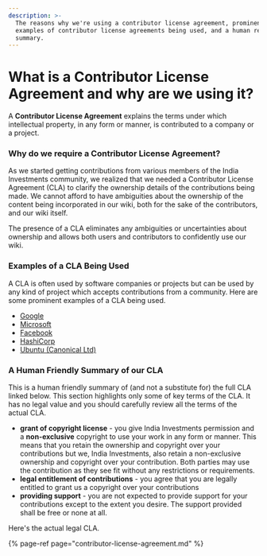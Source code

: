 ```yaml
---
description: >-
  The reasons why we're using a contributor license agreement, prominent
  examples of contributor license agreements being used, and a human readable
  summary.
---
```


# What is a Contributor License Agreement and why are we using it?

A **Contributor License Agreement** explains the terms under which intellectual property, in any form or manner, is contributed to a company or a project.

### Why do we require a Contributor License Agreement?

As we started getting contributions from various members of the India Investments community, we realized that we needed a Contributor License Agreement \(CLA\) to clarify the ownership details of the contributions being made. We cannot afford to have ambiguities about the ownership of the content being incorporated in our wiki, both for the sake of the contributors, and our wiki itself.

The presence of a CLA eliminates any ambiguities or uncertainties about ownership and allows both users and contributors to confidently use our wiki.

### Examples of a CLA Being Used

A CLA is often used by software companies or projects but can be used by any kind of project which accepts contributions from a community. Here are some prominent examples of a CLA being used.

* [Google](https://opensource.google/docs/cla/)
* [Microsoft](https://opensource.microsoft.com/pdf/microsoft-contribution-license-agreement.pdf)
* [Facebook](https://code.facebook.com/cla/individual)
* [HashiCorp](https://www.hashicorp.com/cla)
* [Ubuntu \(Canonical Ltd\)](https://ubuntu.com/legal/contributors/agreement)

### A Human Friendly Summary of our CLA

This is a human friendly summary of \(and not a substitute for\) the full CLA linked below. This section highlights only some of key terms of the CLA. It has no legal value and you should carefully review all the terms of the actual CLA.

* **grant of copyright license** - you give India Investments permission and a **non-exclusive** copyright to use your work in any form or manner. This means that you retain the ownership and copyright over your contributions but we, India Investments, also retain a non-exclusive ownership and copyright over your contribution. Both parties may use the contribution as they see fit without any restrictions or requirements.
* **legal entitlement of contributions** - you agree that you are legally entitled to grant us a copyright over your contributions
* **providing support** - you are not expected to provide support for your contributions except to the extent you desire. The support provided shall be free or none at all.

Here's the actual legal CLA.

{% page-ref page="contributor-license-agreement.md" %}

